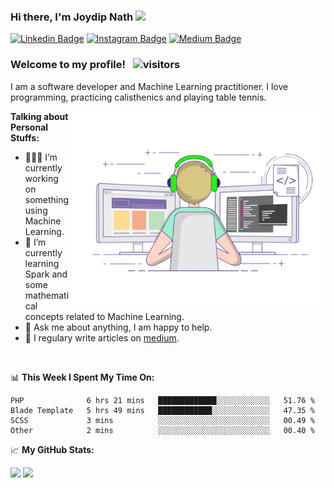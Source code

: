 ### Hi there, I'm Joydip Nath <img src="https://media.giphy.com/media/hvRJCLFzcasrR4ia7z/giphy.gif" width="25px">

[![Linkedin Badge](https://img.shields.io/badge/-LinkedIn-0e76a8?style=flat-square&logo=Linkedin&logoColor=white)](https://linkedin.com/in/joydipnath)
[![Instagram Badge](https://img.shields.io/badge/-Instagram-e4405f?style=flat-square&logo=Instagram&logoColor=white)](https://instagram.com/iam_joydip/)
[![Medium Badge](https://img.shields.io/badge/medium-%2312100E.svg?&style=for-square&logo=medium&logoColor=white)](https://joydipnath.medium.com/)

### Welcome to my profile! &nbsp; ![visitors](https://visitor-badge.glitch.me/badge?page_id=joydipnath)

I am a software developer and Machine Learning practitioner. I love programming, practicing calisthenics and playing table tennis.


<img align="right" alt="GIF" src="https://github.com/joydipnath/joydipnath/blob/main/coding.gif?raw=true" width="408" height="318" />
  

**Talking about Personal Stuffs:**

- 👨🏻‍💻 I’m currently working on something using Machine Learning.
- 🚀 I’m currently learning Spark and some mathematical concepts related to Machine Learning. 
- 💬 Ask me about anything, I am happy to help.
- 📝 I regulary write articles on [medium](https://joydipnath.medium.com).
<!-- - 📫 How to reach me: ;
- 📝 [Resume](). -->

</br>

📊 **This Week I Spent My Time On:**
<!--START_SECTION:waka-->
```text
PHP              6 hrs 21 mins   █████████████░░░░░░░░░░░░   51.76 % 
Blade Template   5 hrs 49 mins   ████████████░░░░░░░░░░░░░   47.35 % 
SCSS             3 mins          ░░░░░░░░░░░░░░░░░░░░░░░░░   00.49 % 
Other            2 mins          ░░░░░░░░░░░░░░░░░░░░░░░░░   00.40 % 
```
<!--END_SECTION:waka-->


📈 **My GitHub Stats:**

<p>
  <img height="180em" src="https://github-readme-stats.vercel.app/api?username=joydipnath&show_icons=true&hide_border=true&&count_private=true&include_all_commits=true&theme=radical" />
  <img height="180em" src="https://github-readme-stats.vercel.app/api/top-langs/?username=joydipnath&show_icons=true&hide_border=true&layout=compact&langs_count=12&theme=dark"/>
</p>



